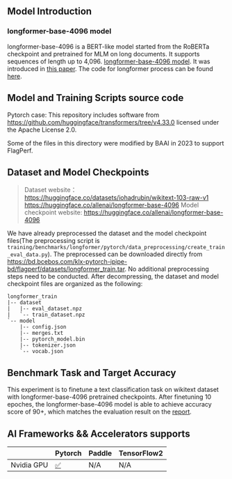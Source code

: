 ## Model Introduction
### longformer-base-4096 model

longformer-base-4096 is a BERT-like model started from the RoBERTa checkpoint and pretrained for MLM on long documents.
It supports sequences of length up to 4,096. [longformer-base-4096 model](https://huggingface.co/allenai/longformer-base-4096). It was
introduced in [this paper](https://arxiv.org/abs/2004.05150). The code for longformer process can be found
[here](https://github.com/huggingface/transformers/tree/main/examples/research_projects/longform-qa).

## Model and Training Scripts source code
Pytorch case:
This repository includes software from https://github.com/huggingface/transformers/tree/v4.33.0
licensed under the Apache License 2.0.

Some of the files in this directory were modified by BAAI in 2023 to support FlagPerf.

## Dataset and Model Checkpoints

> Dataset website：https://huggingface.co/datasets/iohadrubin/wikitext-103-raw-v1
https://huggingface.co/allenai/longformer-base-4096
> Model checkpoint website: https://huggingface.co/allenai/longformer-base-4096

We have already preprocessed the dataset and the model checkpoint files(The preprocessing script is `training/benchmarks/longformer/pytorch/data_preprocessing/create_train_eval_data.py`).
The preprocessed can be downloaded directly from https://bd.bcebos.com/klx-pytorch-ipipe-bd/flagperf/datasets/longformer_train.tar.
No additional preprocessing steps need to be conducted.
After decompressing, the dataset and model checkpoint files are organized as the following:

```
longformer_train
|-- dataset
|   |-- eval_dataset.npz
|   `-- train_dataset.npz
`-- model
    |-- config.json
    |-- merges.txt
    |-- pytorch_model.bin
    |-- tokenizer.json
    `-- vocab.json
```

## Benchmark Task and Target Accuracy

This experiment is to finetune a text classification task on wikitext dataset with longformer-base-4096 pretrained checkpoints.
After finetuning 10 epoches, the longformer-base-4096 model is able to achieve accuracy score of 90+, which matches the evaluation result on the [report](https://huggingface.co/allenai/longformer-base-4096).

## AI Frameworks && Accelerators supports

|            | Pytorch | Paddle | TensorFlow2 |
| ---------- | ------- | ------ | ----------- |
| Nvidia GPU | [✅](../../nvidia/longformer-pytorch/README.md)       | N/A    | N/A       |
